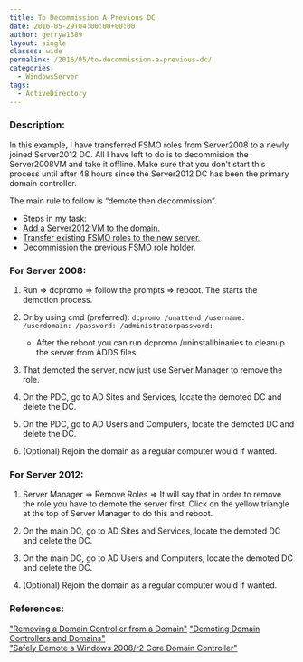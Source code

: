 ```yaml
---
title: To Decommission A Previous DC
date: 2016-05-29T04:00:00+00:00
author: gerryw1389
layout: single
classes: wide
permalink: /2016/05/to-decommission-a-previous-dc/
categories:
  - WindowsServer
tags:
  - ActiveDirectory
---
```

<!--more-->

### Description:

In this example, I have transferred FSMO roles from Server2008 to a newly joined Server2012 DC. All I have left to do is to decommision the Server2008VM and take it offline. Make sure that you don't start this process until after 48 hours since the Server2012 DC has been the primary domain controller.

The main rule to follow is &#8220;demote then decommission&#8221;.

   - Steps in my task:  
   - [Add a Server2012 VM to the domain.](https://automationadmin.com/2016/05/add-server-2012-as-a-dc/)  
   - [Transfer existing FSMO roles to the new server.](https://automationadmin.com/2016/05/transferring-fsmo-roles/)  
   - Decommission the previous FSMO role holder.

### For Server 2008:

1. Run => dcpromo => follow the prompts => reboot. The starts the demotion process.

2. Or by using cmd (preferred): `dcpromo /unattend /username: /userdomain: /password: /administratorpassword:`
   - After the reboot you can run dcpromo /uninstallbinaries to cleanup the server from ADDS files.

3. That demoted the server, now just use Server Manager to remove the role.

4. On the PDC, go to AD Sites and Services, locate the demoted DC and delete the DC.

5. On the PDC, go to AD Users and Computers, locate the demoted DC and delete the DC.

6. (Optional) Rejoin the domain as a regular computer would if wanted.

### For Server 2012:

1. Server Manager => Remove Roles => It will say that in order to remove the role you have to demote the server first. Click on the yellow triangle at the top of Server Manager to do this and reboot.

2. On the main DC, go to AD Sites and Services, locate the demoted DC and delete the DC.

3. On the main DC, go to AD Users and Computers, locate the demoted DC and delete the DC.

4. (Optional) Rejoin the domain as a regular computer would if wanted.

### References:

["Removing a Domain Controller from a Domain"](https://technet.microsoft.com/en-us/library/cc771844(v=ws.10).aspx)  
["Demoting Domain Controllers and Domains"](https://technet.microsoft.com/windows-server-docs/identity/ad-ds/deploy/demoting-domain-controllers-and-domains--level-200-)  
["Safely Demote a Windows 2008/r2 Core Domain Controller"](http://blog.ittoby.com/2013/06/safely-demote-windows-2008r2-core.html)  